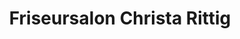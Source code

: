 ---
title: "Friseursalon Christa Rittig"
url: /potsdam/friseursalon-christa-rittig/
shop: Friseur
---
